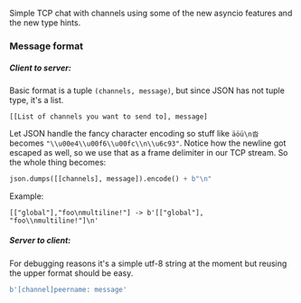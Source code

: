 Simple TCP chat with channels using some of the new asyncio features and the new type hints.

### Message format
##### Client to server:
Basic format is a tuple `(channels, message)`, but since JSON has not tuple type, it's a list.
```
[[List of channels you want to send to], message]
```
Let JSON handle the fancy character encoding so stuff like `äöü\n沓` becomes `"\\u00e4\\u00f6\\u00fc\\n\\u6c93"`.
Notice how the newline got escaped as well, so we use that as a frame delimiter in our TCP stream.
So the whole thing becomes:
```python
json.dumps([[channels], message]).encode() + b"\n"
```
Example:
```
[["global"],"foo\nmultiline!"] -> b'[["global"], "foo\\nmultiline!"]\n'
```
##### Server to client:
For debugging reasons it's a simple utf-8 string at the moment but reusing the upper format should be easy.
```python
b'[channel]peername: message'
```